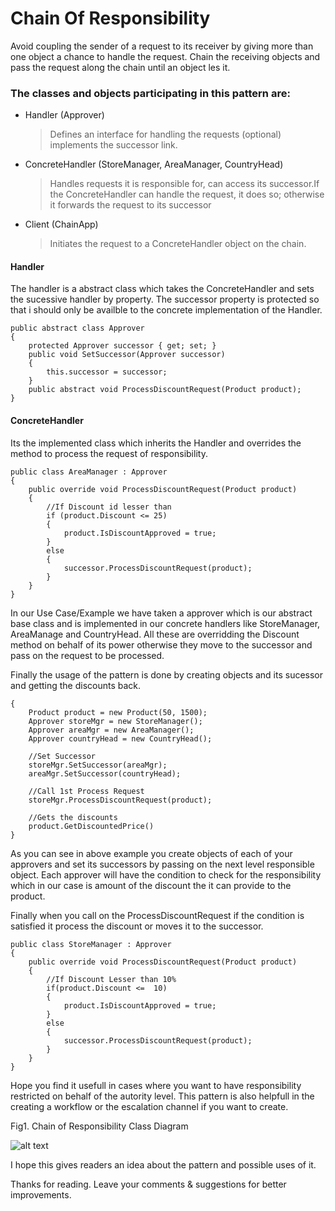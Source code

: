 ﻿# Chain Of Responsibility
Avoid coupling the sender of a request to its receiver by giving more than one object a chance to handle the request. 
Chain the receiving objects and pass the request along the chain until an object les it.
### The classes and objects participating in this pattern are:
* Handler   (Approver) 
	>Defines an interface for handling the requests (optional) implements the successor link.
* ConcreteHandler   (StoreManager, AreaManager, CountryHead) 
	>Handles requests it is responsible for, can access its successor.If the ConcreteHandler can handle the request, it does so; otherwise it forwards the request to its successor
* Client   (ChainApp)
	>Initiates the request to a ConcreteHandler object on the chain.

#### Handler
The handler is a abstract class which takes the ConcreteHandler and sets the sucessive handler by property. The successor property is protected so that i should only be availble to the concrete implementation of the Handler.

    public abstract class Approver
    {
        protected Approver successor { get; set; }
        public void SetSuccessor(Approver successor)
        {
            this.successor = successor;
        }
        public abstract void ProcessDiscountRequest(Product product);
    }

#### ConcreteHandler
Its the implemented class which inherits the Handler and overrides the method to process the request of responsibility.
    
    public class AreaManager : Approver
    {
        public override void ProcessDiscountRequest(Product product)
        {
            //If Discount id lesser than
            if (product.Discount <= 25)
            {
                product.IsDiscountApproved = true;
            }
            else
            {
                successor.ProcessDiscountRequest(product);
            }
        }
    }

 In our Use Case/Example we have taken a approver which is our abstract base class and is implemented in our concrete handlers like StoreManager, AreaManage and CountryHead. All these are overridding the Discount method on behalf of its power otherwise they move to the successor and pass on the request to be processed.
 
 Finally the usage of the pattern is done by creating objects and its sucessor and getting the discounts back.
 
    {
        Product product = new Product(50, 1500);
        Approver storeMgr = new StoreManager();
        Approver areaMgr = new AreaManager();
        Approver countryHead = new CountryHead();
        
        //Set Successor
        storeMgr.SetSuccessor(areaMgr);
        areaMgr.SetSuccessor(countryHead);
        
        //Call 1st Process Request
        storeMgr.ProcessDiscountRequest(product);
        
        //Gets the discounts 
        product.GetDiscountedPrice()
    }
 
 As you can see in above example you create objects of each of your approvers and set its successors by passing on the next level responsible object. Each approver will have the condition to check for the responsibility which in our case is amount of the discount the it can provide to the product.
 
 Finally when you call on the ProcessDiscountRequest if the condition is satisfied it process the discount or moves it to the successor.
 
 
    public class StoreManager : Approver
    {
        public override void ProcessDiscountRequest(Product product)
        {
            //If Discount Lesser than 10% 
            if(product.Discount <=  10)
            {
                product.IsDiscountApproved = true;
            }
            else
            {
                successor.ProcessDiscountRequest(product);
            }
        }
    }
           
Hope you find it usefull in cases where you want to have responsibility restricted on behalf of the autority level. This pattern is also helpfull in the creating a workflow or the escalation channel if you want to create.

Fig1. Chain of Responsibility Class Diagram

![alt text](https://github.com/tailangp/DesignPatterns/blob/master/ChainOfResponsibility/ChainOfResponsibility.png "Chain of Responsibility Class Diagram")

I hope this gives readers an idea about the pattern and possible uses of it.

Thanks for reading. 
Leave your comments & suggestions for better improvements.